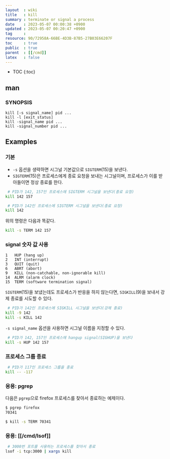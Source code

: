 ```yaml
---
layout  : wiki
title   : kill
summary : terminate or signal a process
date    : 2023-05-07 00:00:38 +0900
updated : 2023-05-07 00:20:47 +0900
tag     : 
resource: 90/72958A-66BE-4D3B-87B5-27B03E66207F
toc     : true
public  : true
parent  : [[/cmd]]
latex   : false
---
```

* TOC
{:toc}

## man

### SYNOPSIS

```
kill [-s signal_name] pid ...
kill -l [exit_status]
kill -signal_name pid ...
kill -signal_number pid ...
```

## Examples

### 기본

- `-s` 옵션을 생략하면 시그널 기본값으로 `SIGTERM`(15)을 보낸다.
- `SIGTERM`(15)은 프로세스에게 종료 요청을 보내는 시그널이며, 프로세스가 이를 받아들이면 정상 종료를 한다.

```bash
 # PID가 142, 157인 프로세스에 SIGTERM 시그널을 보낸다(종료 요청)
kill 142 157

 # PID가 142인 프로세스에 SIGTERM 시그널을 보낸다(종료 요청)
kill 142
```

위의 명령은 다음과 똑같다.

```bash
kill -s TERM 142 157
```

### signal 숫자 값 사용

```
1   HUP (hang up)
2   INT (interrupt)
3   QUIT (quit)
6   ABRT (abort)
9   KILL (non-catchable, non-ignorable kill)
14  ALRM (alarm clock)
15  TERM (software termination signal)
```

`SIGTERM`(15)을 보냈는데도 프로세스가 반응을 하지 않는다면, `SIGKILL`(9)을 보내서 강제 종료를 시도할 수 있다.

```bash
 # PID가 142인 프로세스에 SIGKILL 시그널을 보낸다(강제 종료)
kill -9 142
kill -s KILL 142
```

`-s signal_name` 옵션을 사용하면 시그널 이름을 지정할 수 있다.

```bash
 # PID가 142, 157인 프로세스에 hangup signal(SIGHUP)을 보낸다
kill -s HUP 142 157
```

### 프로세스 그룹 종료

```bash
 # PID가 117인 프로세스 그룹을 종료
kill -- -117
```

### 응용: pgrep

다음은 `pgrep`으로 firefox 프로세스를 찾아서 종료하는 예제이다.

```bash
$ pgrep firefox
70341

$ kill -s TERM 70341
```

### 응용: [[/cmd/lsof]]

```bash
 # 3000번 포트를 사용하는 프로세스를 찾아서 종료
lsof -i tcp:3000 | xargs kill
```

